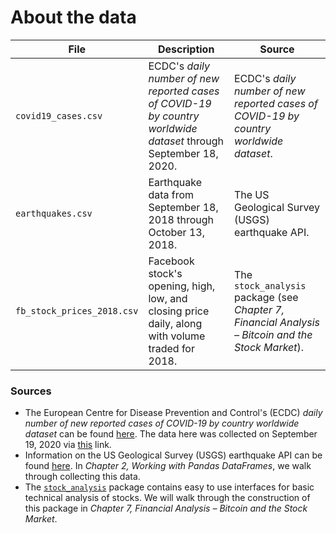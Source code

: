 # About the data

| File | Description | Source |
| --- | --- | --- |
| `covid19_cases.csv` | ECDC's *daily number of new reported cases of COVID-19 by country worldwide dataset* through September 18, 2020. | ECDC's *daily number of new reported cases of COVID-19 by country worldwide dataset*. |
| `earthquakes.csv` | Earthquake data from September 18, 2018 through October 13, 2018. |  The US Geological Survey (USGS) earthquake API. |
| `fb_stock_prices_2018.csv` | Facebook stock's opening, high, low, and closing price daily, along with volume traded for 2018. | The `stock_analysis` package (see *Chapter 7, Financial Analysis &ndash; Bitcoin and the Stock Market*). |

### Sources
- The European Centre for Disease Prevention and Control's (ECDC) *daily number of new reported cases of COVID-19 by country worldwide dataset* can be found [here](https://www.ecdc.europa.eu/en/publications-data/download-todays-data-geographic-distribution-covid-19-cases-worldwide). The data here was collected on September 19, 2020 via [this](https://opendata.ecdc.europa.eu/covid19/casedistribution/csv) link.
- Information on the US Geological Survey (USGS) earthquake API can be found [here](https://earthquake.usgs.gov/fdsnws/event/1/). In *Chapter 2, Working with Pandas DataFrames*, we walk through collecting this data.
- The [`stock_analysis`](https://github.com/stefmolin/stock-analysis) package contains easy to use interfaces for basic technical analysis of stocks. We will walk through the construction of this package in *Chapter 7, Financial Analysis &ndash; Bitcoin and the Stock Market*.
